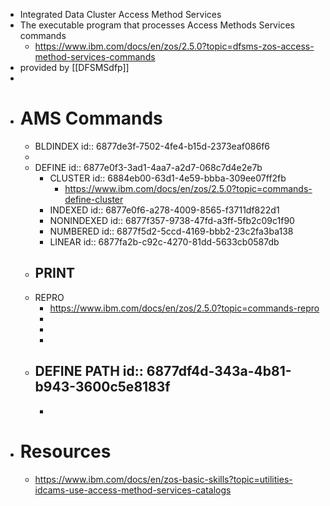 - Integrated Data Cluster Access Method Services
- The executable program that processes Access Methods Services commands
	- https://www.ibm.com/docs/en/zos/2.5.0?topic=dfsms-zos-access-method-services-commands
- provided by [[DFSMSdfp]]
-
- # AMS Commands
	- BLDINDEX
	  id:: 6877de3f-7502-4fe4-b15d-2373eaf086f6
	-
	- DEFINE
	  id:: 6877e0f3-3ad1-4aa7-a2d7-068c7d4e2e7b
		- CLUSTER
		  id:: 6884eb00-63d1-4e59-bbba-309ee07ff2fb
			- https://www.ibm.com/docs/en/zos/2.5.0?topic=commands-define-cluster
		- INDEXED
		  id:: 6877e0f6-a278-4009-8565-f3711df822d1
		- NONINDEXED
		  id:: 6877f357-9738-47fd-a3ff-5fb2c09c1f90
		- NUMBERED
		  id:: 6877f5d2-5ccd-4169-bbb2-23c2fa3ba138
		- LINEAR
		  id:: 6877fa2b-c92c-4270-81dd-5633cb0587db
	- PRINT
		-
	- REPRO
		- https://www.ibm.com/docs/en/zos/2.5.0?topic=commands-repro
		-
		-
		-
	- DEFINE PATH
	  id:: 6877df4d-343a-4b81-b943-3600c5e8183f
		-
		-
- # Resources
	- https://www.ibm.com/docs/en/zos-basic-skills?topic=utilities-idcams-use-access-method-services-catalogs
